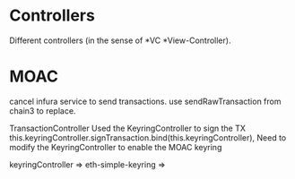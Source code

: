 # Controllers

Different controllers (in the sense of *VC *View-Controller).
# MOAC
cancel infura service to send transactions.
use sendRawTransaction from chain3 to replace.

TransactionController
Used the KeyringController to sign the TX
this.keyringController.signTransaction.bind(this.keyringController),
Need to modify the KeyringController to enable the MOAC keyring

keyringController => eth-simple-keyring =>
